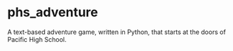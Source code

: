 phs_adventure
=============

A text-based adventure game, written in Python, that starts at the doors of Pacific High School.
